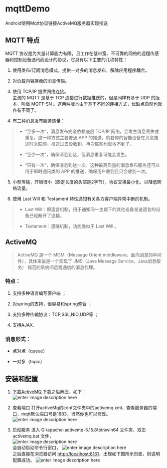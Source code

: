 
# mqttDemo  
 Android使用Mqtt协议链接ActiveMQ服务器实现推送  
  ## MQTT 特点  
  
MQTT 协议是为大量计算能力有限，且工作在低带宽、不可靠的网络的远程传感器和控制设备通讯而设计的协议，它具有以下主要的几项特性：  
  
1. 使用发布/订阅消息模式，提供一对多的消息发布，解除应用程序耦合。   
2. 对负载内容屏蔽的消息传输。  
  
3. 使用 TCP/IP 提供网络连接。    
主流的 MQTT 是基于 TCP 连接进行数据推送的，但是同样有基于 UDP 的版本，叫做 MQTT-SN 。这两种版本由于基于不同的连接方式，优缺点自然也就各有不同了。  
  
4. 有三种消息发布服务质量：  
  
> - “至多一次”，消息发布完全依赖底层 TCP/IP 网络。会发生消息丢失或重复。这一种方式主要普通 APP 的推送，倘若你的智能设备在消息推送时未联网，推送过去没收到，再次联网也就收不到了。  
>   
> - “至少一次”，确保消息到达，但消息重复可能会发生。    
>   
> - “只有一次”，确保消息到达一次。这种最高质量的消息发布服务还可以用于即时通讯类的 APP 的推送，确保用户收到且只会收到一次。  
  
5. 小型传输，开销很小（固定长度的头部是2字节），协议交换最小化，以降低网络流量。  
  
6. 使用 Last Will 和 Testament 特性通知有关各方客户端异常中断的机制。  
  
>- Last Will：即遗言机制，用于通知同一主题下的其他设备发送遗言的设备已经断开了连接。  
>  
>- Testament：遗嘱机制，功能类似于 Last Will 。  
  
## ActiveMQ  
  
>ActiveMQ  是一个 MOM（Message Orient middleware，面向消息的中间件），具体来说是一个实现了 JMS（Java Message Service，Java消息服务）  规范的系统间远程通信的消息代理。  
  
### 特点：  
  
1. 支持多种语言编写客户端 ；  
  
2. 对spring的支持，很容易和spring整合 ；  
  
3. 支持多种传输协议：TCP,SSL,NIO,UDP等 ；  
  
4. 支持AJAX.  
  
  
### 消息形式：  
  
- 点对点（queue）  
  
- 一对多（topic）  
  
## 安装和配置  
  
1. [下载ActiveMQ](http://activemq.apache.org/download.html),下载之后解压，如下：<br>
![enter image description here](https://github.com/wendyzheng96/mqttDemo/blob/master/image/process_1.png?raw=true)

2. 查看端口
打开activeMq的conf文件夹中的activemq.xml，查看服务器的端口，mqtt默认端口号是1883，当然你也可以修改。<br>
![enter image description here](https://github.com/wendyzheng96/mqttDemo/blob/master/image/process_5.png?raw=true)

3. 启动服务
进入 G:\apache-activemq-5.15.8\bin\win64 文件夹，双击 activemq.bat 文件，<br>
![enter image description here](https://github.com/wendyzheng96/mqttDemo/blob/master/image/process_2.png?raw=true)
<br>会自动启动命令行窗口，
![enter image description here](https://github.com/wendyzheng96/mqttDemo/blob/master/image/process_3.png?raw=true)
<br>之后直接在浏览器访问 [http://localhost:8161](http://localhost:8161)，出现如下图所示页面，则说明配置成功。
![enter image description here](https://github.com/wendyzheng96/mqttDemo/blob/master/image/process_4.png?raw=true)


